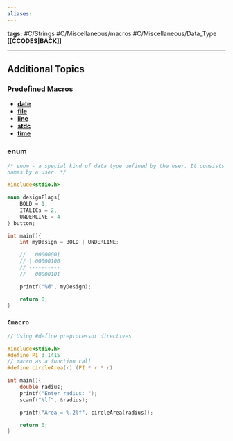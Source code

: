 ```yaml
---
aliases:
---
```

**tags:** #C/Strings #C/Miscellaneous/macros #C/Miscellaneous/Data_Type 
**[[CCODES|BACK]]**

---
## Additional Topics

### Predefined Macros
- **[date](CMacrodate.md)**
- **[file](CMacrofile.md)**
- **[line](CMacroline.md)**
- **[stdc](CMacrostdc.md)**
- **[time](CMacrotime.md)**

### enum
```C
/* enum - a special kind of data type defined by the user. It consists of constant integrals or integers that are given 
names by a user. */

#include<stdio.h>

enum designFlags{
    BOLD = 1,
    ITALICs = 2,
    UNDERLINE = 4
} button;

int main(){
    int myDesign = BOLD | UNDERLINE;

    //   00000001
    // | 00000100
    // ----------
    //   00000101

    printf("%d", myDesign);

    return 0;
}
```

### `Cmacro`
```C
// Using #define preprocessor directives

#include<stdio.h>
#define PI 3.1415
// macro as a function call
#define circleArea(r) (PI * r * r)

int main(){
    double radius;
    printf("Enter radius: ");
    scanf("%lf", &radius);

    printf("Area = %.2lf", circleArea(radius));

    return 0;
}
```